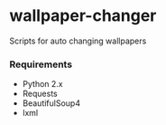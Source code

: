 # wallpaper-changer
Scripts for auto changing wallpapers

### Requirements
* Python 2.x
* Requests
* BeautifulSoup4
* lxml
